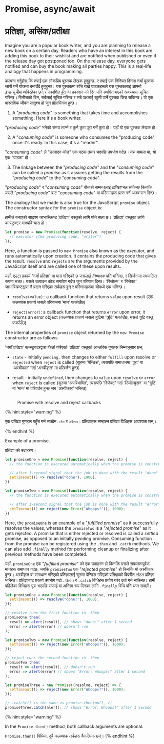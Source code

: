 # Promise, async/await

# प्रतिज्ञा, असिंक/प्रतीक्षा

Imagine you are a popular book writer, and you are planning to release a new book on a certain day. Readers who have an interest in this book are adding this book to their wishlist and are notified when published or even if the release day got postponed too. On the release day, everyone gets notified and can buy the book making all parties happy. This is a real-life analogy that happens in programming.

कल्पना गर्नुहोस् कि तपाईं एक लोकप्रिय पुस्तक लेखक हुनुहुन्छ, र तपाईं एक निश्चित दिनमा नयाँ पुस्तक जारी गर्ने योजना बनाउँदै हुनुहुन्छ। यस पुस्तकमा रुचि राख्ने पाठकहरूले यस पुस्तकलाई आफ्नो इच्छासूचीमा थपिरहेका छन् र प्रकाशित हुँदा वा प्रकाशन को दिन पनि स्थगित भएको अवस्थामा सूचित गरिन्छ। रिलीजको दिन, सबैलाई सूचित गरिन्छ र सबै पक्षलाई खुसी पार्ने पुस्तक किन्न सकिन्छ। यो एक वास्तविक जीवन सादृश्य हो जुन प्रोग्रामिंगमा हुन्छ।

1. A "_producing code_" is something that takes time and accomplishes something. Here it's a book writer.

 "_producing code_" भनेको समय लाग्ने र कुनै कुरा पूरा गर्ने कुरा हो। यहाँ यो एक पुस्तक लेखक हो।

2. A "_consuming code_" is someone who consumes the "producing code" once it's ready. In this case, it's a "reader".

 "_consuming code_" ले "उत्पादन कोड" एक पटक तयार भएपछि उपभोग गर्दछ। यस मामला मा, यो एक "पाठक" हो।

3. The linkage between the "_producing code_" and the "_consuming code_" can be called a _promise_ as it assures getting the results from the "_producing code_" to the "_consuming code_".

"_producing code_" र "_consuming code_" बीचको सम्बन्धलाई _प्रतिज्ञा_ भन्न सकिन्छ किनकि यसले "_producing code_" बाट "_consuming code_" मा परिणामहरू प्राप्त गर्ने आश्वासन दिन्छ।

The analogy that we made is also true for the JavaScript `promise` object. The constructor syntax for the `promise` object is:

हामीले बनाएको सादृश्य जाभास्क्रिप्ट 'प्रतिज्ञा' वस्तुको लागि पनि सत्य छ। 'प्रतिज्ञा' वस्तुका लागि कन्स्ट्रक्टर वाक्यविन्यास हो।

```javascript
let promise = new Promise(function(resolve, reject) {
  // executor (the producing code, "writer")
});
```

Here, a function is passed to `new Promise` also known as the _executor_, and runs automatically upon creation. It contains the producing code that gives the result. `resolve` and `rejects` are the arguments provided by the JavaScript itself and are called one of these upon results.

यहाँ, एउटा प्रकार्य 'नयाँ प्रतिज्ञा' मा पास गरिएको छ जसलाई _निष्पादक_ पनि भनिन्छ, र सिर्जनामा स्वचालित रूपमा चल्छ। यसले उत्पादन कोड समावेश गर्दछ जुन परिणाम दिन्छ। 'रिजोल्भ' र 'रिजेक्ट' जाभास्क्रिप्टद्वारा नै प्रदान गरिएका तर्कहरू हुन् र परिणामहरूमा यीमध्ये एक भनिन्छ।

* `resolve(value):` a callback function that returns `value` upon result
(एक कलब्याक प्रकार्य जसले परिणाममा 'मान' फर्काउँछ)

* `reject(error)`: a callback function that returns `error` upon error, it returns an error object (कलब्याक प्रकार्य जसले त्रुटिमा 'त्रुटि' फर्काउँछ, यसले त्रुटि वस्तु फर्काउँछ)

The internal properties of `promise` object returned by the `new Promise` constructor are as follows:

'नयाँ प्रतिज्ञा' कन्स्ट्रक्टरद्वारा फिर्ता गरिएको 'प्रतिज्ञा' वस्तुको आन्तरिक गुणहरू निम्नानुसार छन्:

* `state` - initially `pending,` then changes to either `fulfill` upon resolve or `rejected` when `reject` is called (सुरुमा 'पेन्डिङ', त्यसपछि समाधानमा 'पूरा' वा 'अस्वीकार' गर्दा 'अस्वीकृत' मा परिवर्तन हुन्छ)

* result - initially `undefined`, then changes to `value` upon `resolve` or `error` when `reject` is called (सुरुमा 'अपरिभाषित', त्यसपछि 'रिजेक्ट' गर्दा 'रिजोल्युसन' वा 'त्रुटि' मा 'मान' मा परिवर्तन हुन्छ जब 'अस्वीकार' भनिन्छ)


<figure><img src="../_book/.gitbook/assets/async_await.png" alt=""><figcaption><p>Promise with resolve and reject callbacks</p></figcaption></figure>


{% hint style="warning" %}


एक प्रतिज्ञा गुणहरू पहुँच गर्न सक्दैन: `स्टेट` र `परिणाम`। प्रतिज्ञाहरू सम्हाल्न प्रतिज्ञा विधिहरू आवश्यक छन्।

{% endhint %}

Example of a promise.

प्रतिज्ञा को उदाहरण।

```javascript
let promiseOne = new Promise(function(resolve, reject) {
  // the function is executed automatically when the promise is constructed

  // after 1-second signal that the job is done with the result "done"
  setTimeout(() => resolve("done"), 1000);
})

let promiseTwo = new Promise(function(resolve, reject) {
  // the function is executed automatically when the promise is constructed

  // after 1-second signal that the job is done with the result "error"
  setTimeout(() => reject(new Error("Whoops!")), 1000);
})
```

Here, the `promiseOne` is an example of a "_fulfilled promise_" as it successfully resolves the values, whereas the `promiseTwo` is a "_rejected promise_" as it gets rejected. A promise that is either rejected or resolved is called a _settled_ promise, as opposed to an initially _pending_ promise. Consuming function from the promise can be registered using the `.then` and `.catch` methods. We can also add `.finally` method for performing cleanup or finalizing after previous methods have been completed.

यहाँ, `promiseOne` एक "_fulfilled promise_" को एक उदाहरण हो किनकि यसले सफलतापूर्वक मानहरू समाधान गर्दछ, जबकि `promiseTwo` एक "_rejected promise_" हो किनकि यो अस्वीकार हुन्छ। अस्वीकृत वा समाधान गरिएको प्रतिज्ञालाई सुरुमा पेन्डिङ गरिएको प्रतिज्ञाको विपरीत _सेटल_ प्रतिज्ञा भनिन्छ। प्रतिज्ञाबाट प्रकार्य उपभोग गर्दा `.then` र `.catch` विधिहरू प्रयोग गरेर दर्ता गर्न सकिन्छ। हामी पहिलेका विधिहरू पूरा भएपछि सफाई वा अन्तिम रूप दिनका लागि `.finally` विधि पनि थप्न सक्छौं।

```javascript
let promiseOne = new Promise(function(resolve, reject) {
  setTimeout(() => resolve("done!"), 1000);
});

// resolve runs the first function in .then
promiseOne.then(
  result => alert(result), // shows "done!" after 1 second
  error => alert(error) // doesn't run
);

let promiseTwo = new Promise(function(resolve, reject) {
  setTimeout(() => reject(new Error("Whoops!")), 1000);
});

// reject runs the second function in .then
promiseTwo.then(
  result => alert(result), // doesn't run
  error => alert(error) // shows "Error: Whoops!" after 1 second
);

let promiseThree = new Promise((resolve, reject) => {
  setTimeout(() => reject(new Error("Whoops!")), 1000);
});

// .catch(f) is the same as promise.then(null, f)
promiseThree.catch(alert); // shows "Error: Whoops!" after 1 second
```

{% hint style="warning" %}


In the `Promise.then()` method, both callback arguments are optional.

`Promise.then()` विधिमा, दुबै कलब्याक तर्कहरू वैकल्पिक छन्।
{% endhint %}
